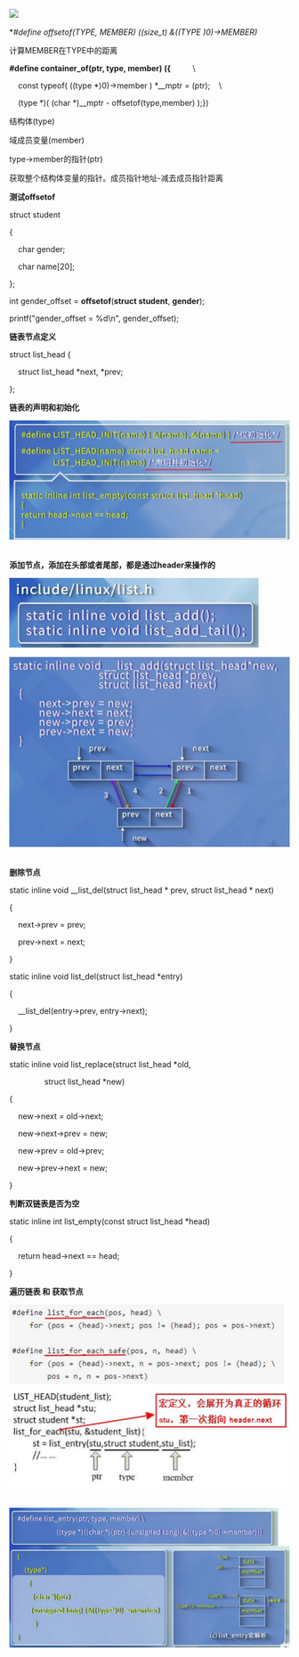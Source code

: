 ![](file:///C:\Users\ADMINI~1\AppData\Local\Temp\ksohtml4420\wps7.png) 

**#define offsetof(TYPE, MEMBER) ((size_t) &((TYPE *)0)->MEMBER)**

计算MEMBER在TYPE中的距离

**#define container_of(ptr, type, member) ({**          \

    const typeof( ((type *)0)->member ) *__mptr = (ptr);    \

    (type *)( (char *)__mptr - offsetof(type,member) );})

结构体(type)

域成员变量(member)

type->member的指针(ptr)

获取整个结构体变量的指针。成员指针地址-减去成员指针距离

**测试offsetof**

struct student

{

    char gender;

    char name[20];

};

int gender_offset = **offsetof**(**struct student**, **gender**);

printf("gender_offset = %d\n", gender_offset);

**链表节点定义**

struct list_head {

    struct list_head *next, *prev;

};

**链表的声明和初始化**

![](../photo/b74b0148e6ffef4e4b9d02f153f22719_MD5.png) 

**添加节点，添加在头部或者尾部，都是通过header来操作的**

![](../photo/414c5759e48751f37e034dcc151786a1_MD5.png) 

![](../photo/a1cb88f28367bb6db8991b9ce65fe9a2_MD5.png) 

**删除节点**

static inline void __list_del(struct list_head * prev, struct list_head * next)

{

    next->prev = prev;

    prev->next = next;

}

static inline void list_del(struct list_head *entry)

{

    __list_del(entry->prev, entry->next);

}

**替换节点**

static inline void list_replace(struct list_head *old,

                struct list_head *new)

{

    new->next = old->next;

    new->next->prev = new;

    new->prev = old->prev;

    new->prev->next = new;

}

**判断双链表是否为空**

static inline int list_empty(const struct list_head *head)

{

    return head->next == head;

}

**遍历链表 和 获取节点**

![](../photo/fdc29fe15cb253293e51ac89b45ae4be_MD5.png) 

![](../photo/79bb315c0a61565723f6e5d1417f7944_MD5.png)